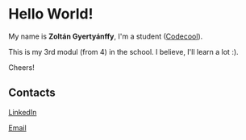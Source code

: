 # Hello World!

My name is **Zoltán Gyertyánffy**, I'm a student ([Codecool](http://codecool.com)).

This is my 3rd modul (from 4) in the school. I believe, I'll learn a lot :). 

Cheers!

## Contacts 

[LinkedIn](https://www.linkedin.com/in/gyertya/)

[Email](mailto:gyertya@gmail.com)
